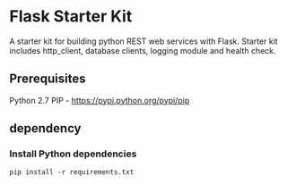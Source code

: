 # Flask Starter Kit

A starter kit for building python REST web services with Flask. Starter kit includes http_client, database clients, logging module and health check.

## Prerequisites
Python 2.7
PIP - https://pypi.python.org/pypi/pip

## dependency

### Install Python dependencies 
`pip install -r requirements.txt`

